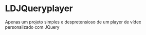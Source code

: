 # LDJQueryplayer
Apenas um projeto simples e despretensioso de um player de vídeo personalizado com JQuery
